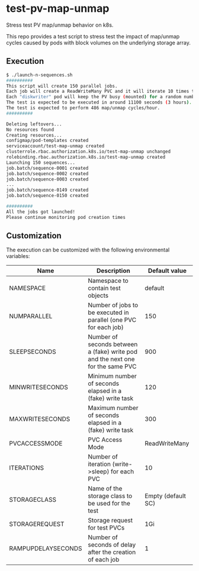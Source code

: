 # test-pv-map-unmap
Stress test PV map/unmap behavior on k8s.

This repo provides a test script to stress test the impact of map/unmap cycles
caused by pods with block volumes on the underlying storage array.

## Execution
```bash
$ ./launch-n-sequences.sh 
##########
This script will create 150 parallel jobs.
Each job will create a ReadWriteMany PVC and it will iterate 10 times the creation of a pod to keep the PVC busy followed by another pod that is not going to use it.
Each "diskwriter" pod will keep the PV busy (mounted) for a random number of seconds between 120 and 300, the following "sleeper" pod will simply sleep for 900 seconds.
The test is expected to be executed in around 11100 seconds (3 hours).
The test is expected to perform 486 map/unmap cycles/hour.
##########

Deleting leftovers...
No resources found
Creating resources...
configmap/pod-templates created
serviceaccount/test-map-unmap created
clusterrole.rbac.authorization.k8s.io/test-map-unmap unchanged
rolebinding.rbac.authorization.k8s.io/test-map-unmap created
Launching 150 sequences...
job.batch/sequence-0001 created
job.batch/sequence-0002 created
job.batch/sequence-0003 created
...
job.batch/sequence-0149 created
job.batch/sequence-0150 created

##########
All the jobs got launched!
Please continue monitoring pod creation times
```

## Customization
The execution can be customized with the following environmental variables:

| Name               | Description                                                                    | Default value      |
|--------------------|--------------------------------------------------------------------------------|--------------------|
| NAMESPACE          | Namespace to contain test objects                                              | default            |
| NUMPARALLEL        | Number of jobs to be executed in parallel (one PVC for each job)               | 150                |
| SLEEPSECONDS       | Number of seconds between a (fake) write pod and the next one for the same PVC | 900                |
| MINWRITESECONDS    | Minimum number of seconds elapsed in a (fake) write task                       | 120                |
| MAXWRITESECONDS    | Maximum number of seconds elapsed in a (fake) write task                       | 300                |
| PVCACCESSMODE      | PVC Access Mode                                                                | ReadWriteMany      |
| ITERATIONS         | Number of iteration (write->sleep) for each PVC                                | 10                 |
| STORAGECLASS       | Name of the storage class to be used for the test                              | Empty (default SC) |
| STORAGEREQUEST     | Storage request for test PVCs                                                  | 1Gi                |
| RAMPUPDELAYSECONDS | Number of seconds of delay after the creation of each job                      | 1                  |
